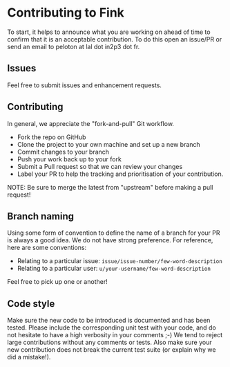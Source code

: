 # Contributing to Fink

To start, it helps to announce what you are working on ahead of time to
confirm that it is an acceptable contribution. To do this open an issue/PR or send
an email to peloton at lal dot in2p3 dot fr.

## Issues

Feel free to submit issues and enhancement requests.

## Contributing

In general, we appreciate the "fork-and-pull" Git workflow.

* Fork the repo on GitHub
* Clone the project to your own machine and set up a new branch
* Commit changes to your branch
* Push your work back up to your fork
* Submit a Pull request so that we can review your changes
* Label your PR to help the tracking and prioritisation of your contribution.

NOTE: Be sure to merge the latest from "upstream" before making a pull request!

## Branch naming

Using some form of convention to define the name of a branch for your PR is always a good idea. We do not have strong preference. For reference, here are some conventions:

- Relating to a particular issue: `issue/issue-number/few-word-description`
- Relating to a particular user: `u/your-username/few-word-description`

Feel free to pick up one or another!

## Code style

Make sure the new code to be introduced is documented and has been tested.
Please include the corresponding unit test with your code, and do not hesitate
to have a high verbosity in your comments ;-)
We tend to reject large contributions without any comments or tests.
Also make sure your new contribution does not break the current test suite
(or explain why we did a mistake!).
